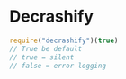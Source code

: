 # Decrashify
```js
require("decrashify")(true)
// True be default
// true = silent
// false = error logging
```
